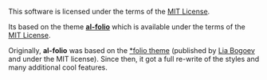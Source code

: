 This software is licensed under the terms of the [MIT License](https://github.com/konradpieczynski/konradpieczynski.github.io/blob/master/LICENSE).

Its based on the theme **[al-folio](https://github.com/alshedivat/al-folio/)** which is available under the terms of the [MIT License](https://github.com/alshedivat/al-folio/blob/master/LICENSE).

Originally, **al-folio** was based on the [\*folio theme](https://github.com/bogoli/-folio) (published by [Lia Bogoev](https://liabogoev.com) and under the MIT license).
Since then, it got a full re-write of the styles and many additional cool features.
